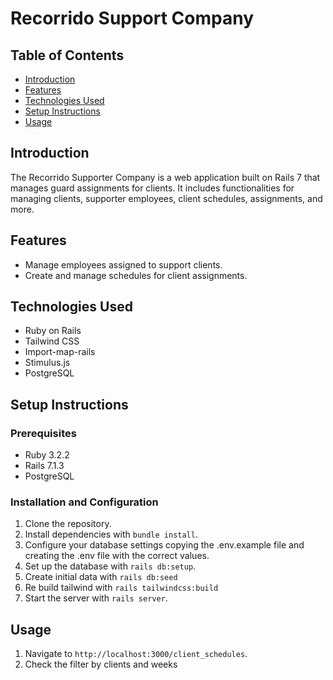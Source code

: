 # Recorrido Support Company

## Table of Contents

- [Introduction](#introduction)
- [Features](#features)
- [Technologies Used](#technologies-used)
- [Setup Instructions](#setup-instructions)
- [Usage](#usage)

## Introduction

The Recorrido Supporter Company is a web application built on Rails 7 that manages guard assignments for clients. It includes functionalities for managing clients, supporter employees, client schedules, assignments, and more.

## Features

- Manage employees assigned to support clients.
- Create and manage schedules for client assignments.

## Technologies Used

- Ruby on Rails
- Tailwind CSS
- Import-map-rails
- Stimulus.js
- PostgreSQL

## Setup Instructions

### Prerequisites

- Ruby 3.2.2
- Rails 7.1.3
- PostgreSQL

### Installation and Configuration

1. Clone the repository.
2. Install dependencies with `bundle install`.
3. Configure your database settings copying the .env.example file and creating the .env file with the correct values.
4. Set up the database with `rails db:setup`.
5. Create initial data with `rails db:seed`
6. Re build tailwind with `rails tailwindcss:build`
5. Start the server with `rails server`.

## Usage

1. Navigate to `http://localhost:3000/client_schedules`.
2. Check the filter by clients and weeks


